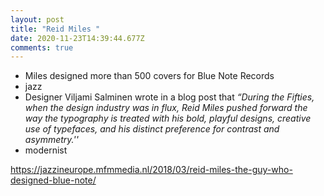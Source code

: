 ```yaml
---
layout: post
title: "Reid Miles "
date: 2020-11-23T14:39:44.677Z
comments: true
---
```

* Miles designed more than 500 covers for Blue Note Records
* jazz
* Designer Viljami Salminen wrote in a blog post that *“During the Fifties, when the design industry was in flux, Reid Miles pushed forward the way the typography is treated with his bold, playful designs, creative use of typefaces, and his distinct preference for contrast and asymmetry.''*
* modernist



https://jazzineurope.mfmmedia.nl/2018/03/reid-miles-the-guy-who-designed-blue-note/